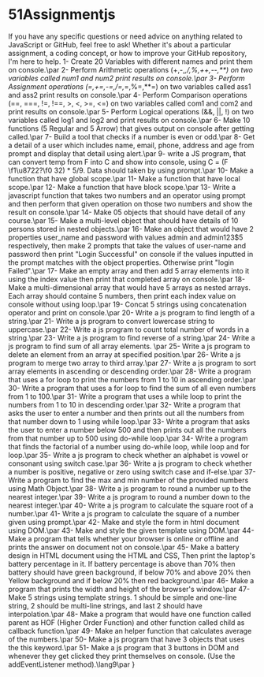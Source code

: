 # 51Assignmentjs
If you have any specific questions or need advice on anything related to JavaScript or GitHub, feel free to ask! Whether it's about a particular assignment, a coding concept, or how to improve your GitHub repository, I'm here to help.
1- Create 20 Variables with different names and print them on console.\par
2- Perform Arithmetic operations (+,-,*,/,%,++,--,**) on two variables called num1 and num2 print results on console.\par
3- Perform Assignment operations (=,+=,-=,/=,*=,%=,**=) on two variables called ass1 and ass2 print results on console.\par
4- Perform Comparison operations (==, ===, !=, !==, >, <, >=, <=) on two variables called com1 and com2 and print results on console.\par
5- Perform Logical operations (&&, ||, !) on two variables called log1 and log2 and print results on console.\par
6- Make 10 functions (5 Regular and 5 Arrow) that gives output on console after getting called.\par
7- Build a tool that checks if a number is even or odd.\par
8- Get a detail of a user which includes name, email, phone, address and age from prompt and display that detail using alert.\par
9- write a JS program, that can convert temp from F into C and show into console, using C = (F \f1\u8722?\f0  32) * 5/9. Data should taken by using prompt.\par
10- Make a function that have global scope.\par
11- Make a function that have local scope.\par
12- Make a function that have block scope.\par
13- Write a javascript function that takes two numbers and an operator using prompt and then perform that given operation on those two numbers and show the result on console.\par
14- Make 05 objects that should have detail of any course.\par
15- Make a multi-level object that should have details of 10 persons stored in nested objects.\par
16- Make an object that would have 2 properties user_name and password with values admin and admin123$5 respectively, then make 2 prompts that take the values of user-name and password then print "Login Successful" on console if the values inputted in the prompt matches with the object properties. Otherwise print "login Failed".\par
17- Make an empty array and then add 5 array elements into it using the index value then print that completed array on console.\par
18- Make a multi-dimensional array that would have 5 arrays as nested arrays. Each array should containe 5 numbers, then print each index value on console without using loop.\par
19- Concat 5 strings using concatenation operator and print on console.\par
20- Write a js program to find length of a string.\par
21- Write a js program to convert lowercase string to uppercase.\par
22- Write a js program to count total number of words in a string.\par
23- Write a js program to find reverse of a string.\par
24- Write a js program to find sum of all array elements. \par
25- Write a js program to delete an element from an array at specified position.\par
26- Write a js program to merge two array to third array.\par
27- Write a js program to sort array elements in ascending or descending order.\par
28- Write a program that uses a for loop to print the numbers from 1 to 10 in ascending order.\par
30- Write a program that uses a for loop to find the sum of all even numbers from 1 to 100.\par
31- Write a program that uses a while loop to print the numbers from 1 to 10 in descending order.\par
32- Write a program that asks the user to enter a number and then prints out all the numbers from that number down to 1 using while loop.\par
33- Write a program that asks the user to enter a number below 500 and then prints out all the numbers from that number up to 500 using do-while loop.\par
34- Write a program that finds the factorial of a number using do-while loop, while loop and for loop.\par
35- Write a js program to check whether an alphabet is vowel or consonant using switch case.\par
36- Write a js program to check whether a number is positive, negative or zero using switch case and if-else.\par
37- Write a program to find the max and min number of the provided numbers using Math Object.\par
38- Write a js program to round a number up to the nearest integer.\par
39- Write a js program to round a number down to the nearest integer.\par
40- Write a js program to calculate the square root of a number.\par
41- Write a js program to calculate the square of a number given using prompt.\par
42- Make and style the form in html document using DOM.\par
43- Make and style the given template using DOM.\par
44- Make a program that tells whether your browser is online or offline and prints the answer on document not on console.\par
45- Make a battery design in HTML document using the HTML and CSS, Then print the laptop's battery percentage in it. If battery percentage is above than 70% then battery should have green background, if below 70% and above 20% then Yellow background and if below 20% then red background.\par
46- Make a program that prints the width and height of the browser's window.\par
47- Make 5 strings using template strings. 1 should be simple and one-line string, 2 should be multi-line strings, and last 2 should have interpolation.\par
48- Make a program that would have one function called parent as HOF (Higher Order Function) and other function called child as callback function.\par
49- Make an helper function that calculates average of the numbers.\par
50- Make a js program that have 3 objects that uses the this keyword.\par
51- Make a js program that 3 buttons in DOM and whenever they get clicked they print themselves on console. (Use the addEventListener method).\lang9\par
}
#
